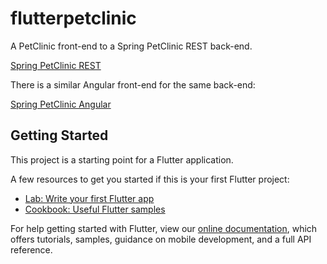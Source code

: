 # flutterpetclinic

A PetClinic front-end to a Spring PetClinic REST back-end.

[Spring PetClinic REST](https://github.com/spring-petclinic/spring-petclinic-REST)

There is a similar Angular front-end for the same back-end:

[Spring PetClinic Angular](https://github.com/spring-petclinic/spring-petclinic-angular)

## Getting Started

This project is a starting point for a Flutter application.

A few resources to get you started if this is your first Flutter project:

- [Lab: Write your first Flutter app](https://flutter.dev/docs/get-started/codelab)
- [Cookbook: Useful Flutter samples](https://flutter.dev/docs/cookbook)

For help getting started with Flutter, view our
[online documentation](https://flutter.dev/docs), which offers tutorials,
samples, guidance on mobile development, and a full API reference.
